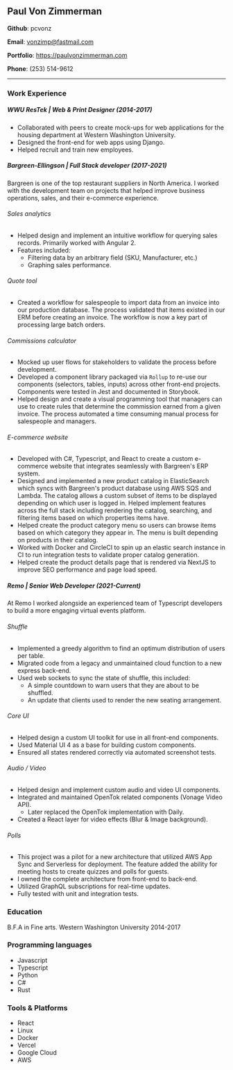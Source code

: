 ## Paul Von Zimmerman  

**Github**: pcvonz

**Email**: vonzimp@fastmail.com

**Portfolio**: https://paulvonzimmerman.com

**Phone**: (253) 514-9612

-----

### Work Experience
##### WWU ResTek | Web & Print Designer (2014-2017)

- Collaborated with peers to create mock-ups for web applications for the housing department at Western Washington University. 
- Designed the front-end for web apps using Django. 
- Helped recruit and train new employees.

##### Bargreen-Ellingson | Full Stack developer (2017-2021)

Bargreen is one of the top restaurant suppliers in North America. I worked with the development team on projects that helped improve business operations, sales, and their e-commerce experience.

###### Sales analytics

- Helped design and implement an intuitive workflow for querying sales records. Primarily worked with Angular 2.
- Features included: 
  - Filtering data by an arbitrary field (SKU, Manufacturer, etc.)
  - Graphing sales performance.

###### Quote tool

- Created a workflow for salespeople to import data from an invoice into our production database. The process validated that items existed in our ERM before creating an invoice. The workflow is now a key part of processing large batch orders.

###### Commissions calculator

- Mocked up user flows for stakeholders to validate the process before development.
- Developed a component library packaged via `Rollup` to re-use our components (selectors, tables, inputs) across other front-end projects. Components were tested in Jest and documented in Storybook. 
- Helped design and create a visual programming tool that managers can use to create rules that determine the commission earned from a given invoice. The process automated a time consuming manual process for salespeople and managers.

###### E-commerce website

- Developed with C#, Typescript, and React to create a custom e-commerce website that integrates seamlessly with Bargreen's ERP system.
- Designed and implemented a new product catalog in ElasticSearch which syncs with Bargreen's product database using AWS SQS and Lambda. The catalog allows a custom subset of items to be displayed depending on which user is logged in. Helped implement features across the full stack including rendering the catalog, searching, and filtering items based on which properties items have.
- Helped create the product category menu so users can browse items based on which category they appear in. The menu is built depending on products in their catalog.
- Worked with Docker and CircleCI to spin up an elastic search instance in CI to run integration tests to validate proper catalog generation. 
- Helped create the product details page that is rendered via NextJS to improve SEO performance and page load speed.

##### Remo | Senior Web Developer (2021-Current)

At Remo I worked alongside an experienced team of Typescript developers to build a more engaging virtual events platform. 

###### Shuffle

- Implemented a greedy algorithm to find an optimum distribution of users per table.
- Migrated code from a legacy and unmaintained cloud function to a new express back-end.
- Used web sockets to sync the state of shuffle, this included:
  - A simple countdown to warn users that they are about to be shuffled.
  - An update that clients used to render the new seating arrangement.

###### Core UI

- Helped design a custom UI toolkit for use in all front-end components.
- Used Material UI 4 as a base for building custom components.
- Ensured all states rendered correctly via automated screenshot tests.

###### Audio / Video

- Helped design and implement custom audio and video UI components.
- Integrated and maintained OpenTok related components (Vonage Video API).
  - Later replaced the OpenTok implementation with Daily.
- Created a React layer for video effects (Blur & Image background).

###### Polls

- This project was a pilot for a new architecture that utilized AWS App Sync and Serverless for deployment. The feature added the ability for meeting hosts to create quizzes and polls for guests.
- I owned the complete architecture from front-end to back-end. 
- Utilized GraphQL subscriptions for real-time updates.
- Fully tested with unit and integration tests.

### Education

B.F.A in Fine arts.
Western Washington University
2014-2017

### Programming languages 
- Javascript 
- Typescript 
- Python 
- C# 
- Rust 

### Tools & Platforms

- React 
- Linux 
- Docker 
- Vercel 
- Google Cloud 
- AWS 
